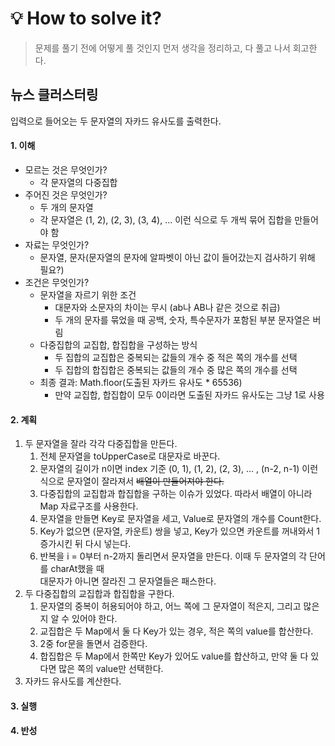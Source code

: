 
# 💡 How to solve it?
> 문제를 풀기 전에 어떻게 풀 것인지 먼저 생각을 정리하고, 다 풀고 나서 회고한다.

## 뉴스 클러스터링
입력으로 들어오는 두 문자열의 자카드 유사도를 출력한다.

#### 1. 이해
- 모르는 것은 무엇인가?
  - 각 문자열의 다중집합
- 주어진 것은 무엇인가?
  - 두 개의 문자열
  - 각 문자열은 (1, 2), (2, 3), (3, 4), ... 이런 식으로 두 개씩 묶어 집합을 만들어야 함
- 자료는 무엇인가?
  - 문자열, 문자(문자열의 문자에 알파벳이 아닌 값이 들어갔는지 검사하기 위해 필요?)
- 조건은 무엇인가?
  - 문자열을 자르기 위한 조건
    - 대문자와 소문자의 차이는 무시 (ab나 AB나 같은 것으로 취급)
    - 두 개의 문자를 묶었을 때 공백, 숫자, 특수문자가 포함된 부분 문자열은 버림
  - 다중집합의 교집합, 합집합을 구성하는 방식
    - 두 집합의 교집합은 중복되는 값들의 개수 중 적은 쪽의 개수를 선택
    - 두 집합의 합집합은 중복되는 값들의 개수 중 많은 쪽의 개수를 선택
  - 최종 결과: Math.floor(도출된 자카드 유사도 * 65536)
    - 만약 교집합, 합집합이 모두 0이라면 도출된 자카드 유사도는 그냥 1로 사용

#### 2. 계획
1. 두 문자열을 잘라 각각 다중집합을 만든다.
   1. 전체 문자열을 toUpperCase로 대문자로 바꾼다.
   2. 문자열의 길이가 n이면 index 기준 (0, 1), (1, 2), (2, 3), ... , (n-2, n-1) 이런 식으로
     문자열이 잘라져서 ~~배열이 만들어져야 한다.~~
   3. 다중집합의 교집합과 합집합을 구하는 이슈가 있었다. 따라서 배열이 아니라 Map 자료구조를 사용한다.
   4. 문자열을 만들면 Key로 문자열을 세고, Value로 문자열의 개수를 Count한다.
   5. Key가 없으면 (문자열, 카운트) 쌍을 넣고, Key가 있으면 카운트를 꺼내와서 1 증가시킨 뒤 다시 넣는다.
   6. 반복을 i = 0부터 n-2까지 돌리면서 문자열을 만든다. 이때 두 문자열의 각 단어를 charAt했을 때  
     대문자가 아니면 잘라진 그 문자열들은 패스한다.
2. 두 다중집합의 교집합과 합집합을 구한다.
   1. 문자열의 중복이 허용되어야 하고, 어느 쪽에 그 문자열이 적은지, 그리고 많은지 알 수 있어야 한다.
   2. 교집합은 두 Map에서 둘 다 Key가 있는 경우, 적은 쪽의 value를 합산한다.
   3. 2중 for문을 돌면서 검증한다.
   4. 합집합은 두 Map에서 한쪽만 Key가 있어도 value를 합산하고, 만약 둘 다 있다면 많은 쪽의 value만 선택한다.
3. 자카드 유사도를 계산한다.

#### 3. 실행


#### 4. 반성

